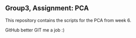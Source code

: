 
## Group3, Assignment: PCA
This repository contains the scripts for the PCA from week 6. 

GitHub better GIT me a job :)